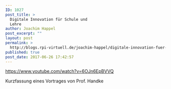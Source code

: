 ```yaml
---
ID: 1027
post_title: >
  Digitale Innovation für Schule und
  Lehre
author: Joachim Happel
post_excerpt: ""
layout: post
permalink: >
  http://blogs.rpi-virtuell.de/joachim-happel/digitale-innovation-fuer-schule-und-lehre/
published: true
post_date: 2017-06-26 17:42:57
---
```

https://www.youtube.com/watch?v=6OJn6EpBVVQ

Kurzfassung eines Vortrages von  Prof. Handke